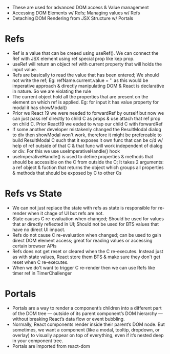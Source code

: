 - These are used for advanced DOM access & Value management
- Accessing DOM Elements w/ Refs; Managing values w/ Refs
- Detaching DOM Rendering from JSX Structure w/ Portals

# Refs

- Ref is a value that can be creaed using useRef(). We can connect the Ref with JSX element using ref special prop like kep prop.
- useRef will return an object ref with current property that will holds the input value.
- Refs are basically to read the value that has been entered; We should not write the ref; Eg: refName.current.value = '' as this would be imperative approach & directly manipulating DOM & React is declarative in nature. So we are violating the rule
- The current object hold all the properties that are present on the element on which ref is applied. Eg: for input it has value property for modal it has showModal()
- Prior we React 19 we were needed to forwardRef by ourself but now we can just pass ref directly to child C as props & use attach that ref prop on child C. Prior React19 we eeded to wrap our child C with forwardRef
- If some another developer mistakenly changed the ResultModal dialog to div then showModal won't work, therefore it might be prefereable to build ResultModal C such that it exposes it own func that can be c/d w/ help of ref outside of that C & that func will work independent of dialog or div. For this we use useImperativeHandle() hook
- useImperativeHandle() is used to define properties & methods that should be accessible on the C from outside the C; It takes 2 arguments: a ref object & fuction that returns the object which groups all properties & methods that should be exposed by C to other Cs

# Refs vs State

- We can not just replace the state with refs as state is responsible for re-render when it chage of UI but refs are not.
- State causes C re-evaluation when changed; Should be used for values that ar directly reflected in UI; Should not be used for BTS values that have no direct UI impact.
- Refs do not cause C re-evaluation when changed; can be used to gain direct DOM element access; great for reading values or accessing certain browser APIs
- Refs does not get reset or cleared when the C re-executes. Instead just as with state values, React store them BTS & make sure they don't get reset when C re-executes.
- When we do't want to trigger C re-render then we can use Refs like timer ref in TimerChallenger

# Portals

- Portals are a way to render a component’s children into a different part of the DOM tree — outside of its parent component’s DOM hierarchy — without breaking React’s data flow or event bubbling.
- Normally, React components render inside their parent’s DOM node. But sometimes, we want a component (like a modal, tooltip, dropdown, or overlay) to visually appear on top of everything, even if it’s nested deep in your component tree.
- Portals are imported from react-dom
